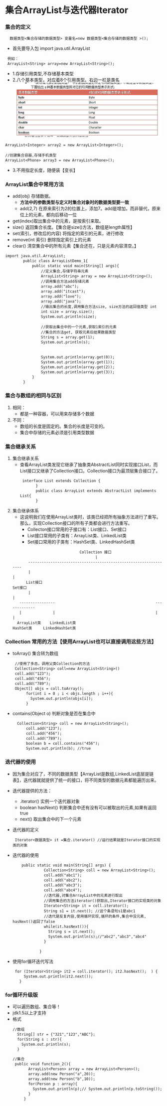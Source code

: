 # 集合ArrayList与迭代器Iterator
### 集合的定义
```
  数据类型<集合存储的数据类型> 变量名=new 数据类型<集合存储的数据类型 >();
```
* 首先要导入包 import java.util.ArrayList
```
 例如：
 ArrayList<String> array=new ArrayList<String>();
```
* 1.存储引用类型,不存储基本类型
* 2.八个基本类型，对应着8个引用类型。右边一栏是类名
![image](https://github.com/ericyishi/img-folder/blob/master/summary/backend/reference.png)
```
ArrayList<Integer> array2 = new ArrayList<Integer>();

//创建集合容器,存储手机类型
ArrayList<Phone> array3 = new ArrayList<Phone>();
```
* 3.不用指定长度，随便装【变长】

### ArrayList集合中常用方法
* add(obj) 存储数据。
  * **方法中的参数类型与定义时集合对象时的数据类型要一致**
  * add(2,7) 在原来索引为2的位置上，添加7。add是增加，而非替代，原来位上的元素，都向后移动一位
* get(index)取出集合中的元素，是按索引来取。
* size()  返回集合长度。【集合是size()方法，数组是length属性】
* set(索引，修改后的内容) 将指定的索引的元素，进行修改
* remove(int 索引) 删除指定索引上的元素
* clear() 清空集合中的所有元素【集合还在，只是元素内容清空。】




```
import java.util.ArrayList;
		public class ArrayListDemo_1{
			public static void main(String[] args){
				//定义集合,存储字符串元素
				ArrayList<String> array = new ArrayList<String>();
				//调用集合方法add存储元素
				array.add("abc");
				array.add("itcast");
			    array.add("love");
				array.add("java");
				//输出集合的长度,调用集合方法size, size方法的返回值类型 int
				int size = array.size();
				System.out.println(size);

				//获取出集合中的一个元素,获取1索引的元素
				//集合的方法get, 获取元素后结果数据类型
				String s = array.get(1);
				System.out.println(s);


				System.out.println(array.get(0));
				System.out.println(array.get(1));
				System.out.println(array.get(2));
				System.out.println(array.get(3));
			}
		}
```

### 集合与数组的相同与区别
1. 相同：
   * 都是一种容器，可以用来存储多个数据
2. 不同：
   * 数组的长度是固定的。集合的长度是可变的。
   * 集合中存储的元素必须是引用类型数据

### 集合继承关系
1. 集合继承关系
   * 查看ArrayList类发现它继承了抽象类AbstractList同时实现接口List，而List接口又继承了Collection接口。Collection接口为最顶层集合接口了。
     ```
      interface List extends Collection {
            }
            public class ArrayList extends AbstractList implements List{
            }
     ```
2. 集合继承体系
   *  这说明我们在使用ArrayList类时，该类已经把所有抽象方法进行了重写。那么，实现Collection接口的所有子类都会进行方法重写。
       * Collecton接口常用的子接口有：List接口、Set接口
       * List接口常用的子类有：ArrayList类、LinkedList类
       * Set接口常用的子类有：HashSet类、LinkedHashSet类
   ```
                                 Collection 接口
                                        |
          ----------------------------------------------------------------
          |                                                              |
         List接口                                                       Set接口
          |                                                              |
      ----------------                                             -------------
      |              |                                             |            |
     ArrayList类    LinkedList类                                 HashSet类     LinkedHashSet类
   ```

### Collection 常用的方法【使用ArrayList也可以直接调用这些方法】
* toArray() 集合转为数组
  ```
   //使用了多态，调用父类Collection的方法
   Collection<String> coll=new ArrayList<String>()
   coll.add("123");
   coll.add("456");
   coll.add("789");
   Object[] objs = coll.toArray();
        for(int i = 0 ; i < objs.length ; i++){
          System.out.println(objs[i]);
        }
  ```
* contains(Object o) 判断对象是否在集合中
  ```
    Collection<String> coll = new ArrayList<String>();
        coll.add("123");
        coll.add("456");
        coll.add("789");
        boolean b = coll.contains("456");
        System.out.println(b); //true
  ```

### 迭代器的使用
* 因为集合对应了，不同的数据类型【ArrayList是数组,LinkedList底层是链表】，迭代器就就提供了统一的接口，将不同类型的数据元素都能遍历出来。
* 迭代器提供的方法：
   *  .iterator() 实例一个迭代器对象
   *  boolean hasNext() 判断集合中还有没有可以被取出的元素,如果有返回true
   *  next() 取出集合中的下一个元素

* 迭代器的定义
    ```
     Iterator<数据类型> it =集合.iterator() //运行结果就是Iterator接口的实现类的对象
    ```
* 迭代器的使用
    ```
     	public static void main(String[] args) {
		          Collection<String> coll = new ArrayList<String>();
		          coll.add("abc1");
		          coll.add("abc2");
		          coll.add("abc3");
		          coll.add("abc4");
		          //迭代器,对集合ArrayList中的元素进行取出
		          //调用集合的方法iterator()获取出,Iterator接口的实现类的对象
		          Iterator<String> it = coll.iterator();
		          String s1 = it.next(); //这个条语句s1是abc1
		          //迭代是反复内容,使用循环实现,循环的条件,集合中没元素, hasNext()返回了false
		          while(it.hasNext()){
		            String s = it.next();
		            System.out.println(s);//"abc2","abc3","abc4"
		          }

		        }
    ```
* 使用for循环迭代写法
    ```
     for (Iterator<String> it2 = coll.iterator(); it2.hasNext();  ) {
         System.out.println(it2.next());
       }
    ```

### for循环升级版
* 可以遍历数组、集合等！
* jdk1.5以上才支持
* 格式
   ```
   //数组
     String[] str = {"321","123","ABC"};
     for(String s : str){
       System.out.println(s);
     }
   ```
   ```
   //集合
    public void function_2(){
          ArrayList<Person> array = new ArrayList<Person>();
          array.add(new Person("a",20));
          array.add(new Person("b",10));
          for(Person p : array){
            System.out.println(p);// System.out.println(p.toString());
          }
        }
   ```